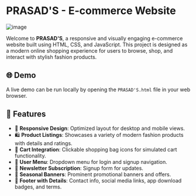 # PRASAD'S - E-commerce Website
![image](https://github.com/user-attachments/assets/8d237fd6-d053-466e-b7b6-3d9cd0581247)


Welcome to **PRASAD'S**, a responsive and visually engaging e-commerce website built using HTML, CSS, and JavaScript. This project is designed as a modern online shopping experience for users to browse, shop, and interact with stylish fashion products.

## 🌐 Demo

A live demo can be run locally by opening the `PRASAD'S.html` file in your web browser.

## 🔧 Features

- 📱 **Responsive Design**: Optimized layout for desktop and mobile views.
- 🛍️ **Product Listings**: Showcases a variety of modern fashion products with details and ratings.
- 🛒 **Cart Integration**: Clickable shopping bag icons for simulated cart functionality.
- 👤 **User Menu**: Dropdown menu for login and signup navigation.
- 📰 **Newsletter Subscription**: Signup form for updates.
- 📣 **Seasonal Banners**: Prominent promotional banners and offers.
- 🧾 **Footer with Details**: Contact info, social media links, app download badges, and terms.
